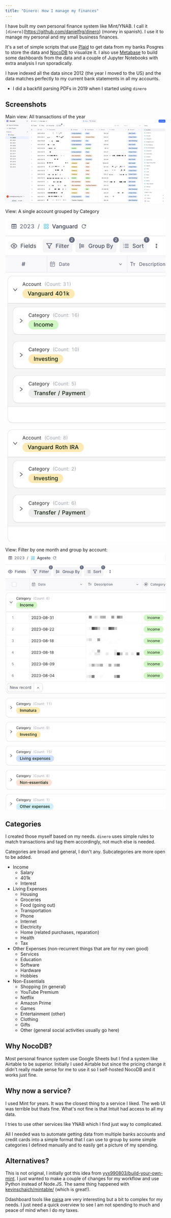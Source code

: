 ```yaml
---
title: "Dinero: How I manage my finances"
---
```


I have built my own personal finance system like Mint/YNAB. I call it `[dinero]`(https://github.com/danielfrg/dinero) (money in spanish). I use it to manage my personal and my small business finances.

It's a set of simple scripts that use [Plaid](https://plaid.com/) to get data from my banks Posgres to store the data and [NocoDB](https://nocodb.com/) to visualize it. I also use [Metabase](https://www.metabase.com/) to build some dashboards from the data and a couple of Jupyter Notebooks with extra analysis I run sporadically.

I have indexed all the data since 2012 (the year I moved to the US) and the data matches perfectly to my current bank statements in all my accounts.

- I did a backfill parsing PDFs in 2019 when I started using `dinero`

## Screenshots

Main view: All transactions of the year
![](../../../assets/dinero/by-date.jpg)

View: A single account grouped by Category

![|200](../../../assets/dinero/single-account-group.jpg)

View: Filter by one month and group by account:
![|200](../../../assets/dinero/month-group.jpg)

## Categories

I created those myself based on my needs. `dinero` uses simple rules to match transactions and tag them accordingly, not much else is needed.

Categories are broad and general, I don't any. Subcategories are more open to be added.

- Income
    - Salary
    - 401k
    - Interest
- Living Expenses
    - Housing
    - Groceries
    - Food (going out)
    - Transportation
    - Phone
    - Internet
    - Electricity
    - Home (related purchases, reparation)
    - Health
    - Tax
- Other Expenses (non-recurrent things that are for my own good)
    - Services
    - Education
    - Software
    - Hardware
    - Hobbies
- Non-Essentials
    - Shopping (in general)
    - YouTube Premium
    - Netflix
    - Amazon Prime
    - Games
    - Entertainment (other)
    - Clothing
    - Gifts
    - Other (general social activities usually go here)

## Why NocoDB?

Most personal finance system use Google Sheets but I find a system like Airtable to be superior. Initially I used Airtable but since the pricing change it didn't really made sense for me to use it so I self-hosted NocoDB and it works just fine.

## Why now a service?

I used Mint for years. It was the closest thing to a service I liked. The web UI was terrible but thats fine. What's not fine is that Intuit had access to all my data.

I tries to use other services like YNAB which I find just way to complicated.

All I needed was to automate getting data from multiple banks accounts and credit cards into a simple format that I can use to group by some simple categories I defined manually and to easily get a picture of my spending.

## Alternatives?

This is not original, I initially got this idea from [yyx990803/build-your-own-mint](https://github.com/yyx990803/build-your-own-mint). I just wanted to make a couple of changes for my workflow and use Python instead of Node.JS. The same thing happened with [kevinschaich/mintable/](https://github.com/kevinschaich/mintable/) (which is great!).

Ddashboard tools like [paisa](https://paisa.fyi/) are very interesting but a bit to complex for my needs. I just need a quick overview to see I am not spending to much and peace of mind when I do my taxes.